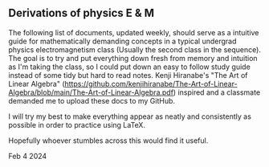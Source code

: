 ## Derivations of physics E & M

The following list of documents, updated weekly, should serve as a intuitive guide for mathematically demanding concepts in a typical undergrad physics electromagnetism class (Usually the second class in the sequence). The goal is to try and put everything down fresh from memory and intuition as I'm taking the class, so I could put down an easy to follow study guide instead of some tidy but hard to read notes. Kenji Hiranabe's "The Art of Linear Algebra" (https://github.com/kenjihiranabe/The-Art-of-Linear-Algebra/blob/main/The-Art-of-Linear-Algebra.pdf) inspired and a classmate demanded me to upload these docs to my GitHub.

I will try my best to make everything appear as neatly and consistently as possible in order to practice using LaTeX. 

Hopefully whoever stumbles across this would find it useful.

Feb 4 2024

